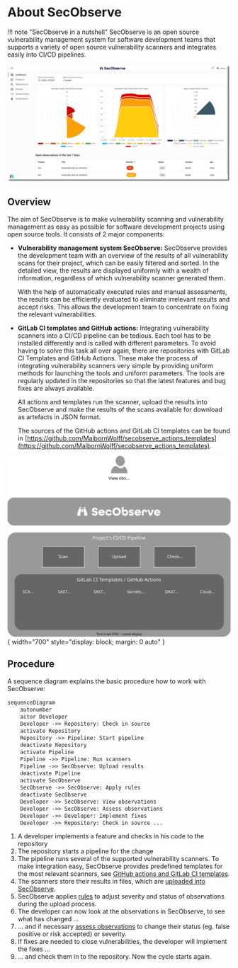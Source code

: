 # About SecObserve

!!! note "SecObserve in a nutshell"
    SecObserve is an open source vulnerability management system for software development teams that supports a variety of open source vulnerability scanners and integrates easily into CI/CD pipelines.

![Dashboard](../assets/images/screenshot_dashboard.png)

## Overview

The aim of SecObserve is to make vulnerability scanning and vulnerability management as easy as possible for software development projects using open source tools. It consists of 2 major components:

* **Vulnerability management system SecObserve:** SecObserve provides the development team with an overview of the results of all vulnerability scans for their project, which can be easily filtered and sorted. In the detailed view, the results are displayed uniformly with a wealth of information, regardless of which vulnerability scanner generated them.

    With the help of automatically executed rules and manual assessments, the results can be efficiently evaluated to eliminate irrelevant results and accept risks. This allows the development team to concentrate on fixing the relevant vulnerabilities.

* **GitLab CI templates and GitHub actions:** Integrating vulnerability scanners into a CI/CD pipeline can be tedious. Each tool has to be installed differently and is called with different parameters. To avoid having to solve this task all over again, there are repositories with GitLab CI Templates and GitHub Actions. These make the process of integrating vulnerability scanners very simple by providing uniform methods for launching the tools and uniform parameters. The tools are regularly updated in the repositories so that the latest features and bug fixes are always available.

    All actions and templates run the scanner, upload the results into SecObserve and make the results of the scans available for download as artefacts in JSON format.

    The sources of the GitHub actions and GitLab CI templates can be found in [https://github.com/MaibornWolff/secobserve_actions_templates](https://github.com/MaibornWolff/secobserve_actions_templates).

![How it works](../assets/images/secobserve_process.svg){ width="700" style="display: block; margin: 0 auto" }

## Procedure

A sequence diagram explains the basic procedure how to work with SecObserve:

``` mermaid
sequenceDiagram
    autonumber
    actor Developer
    Developer ->> Repository: Check in source
    activate Repository
    Repository ->> Pipeline: Start pipeline
    deactivate Repository
    activate Pipeline
    Pipeline ->> Pipeline: Run scanners
    Pipeline ->> SecObserve: Upload results
    deactivate Pipeline
    activate SecObserve
    SecObserve ->> SecObserve: Apply rules
    deactivate SecObserve
    Developer ->> SecObserve: View observations
    Developer ->> SecObserve: Assess observations
    Developer ->> Developer: Implement fixes
    Developer ->> Repository: Check in source ...
```

1. A developer implements a feature and checks in his code to the repository
2. The repository starts a pipeline for the change
3. The pipeline runs several of the supported vulnerability scanners. To make integration easy, SecObserve provides predefined templates for the most relevant scanners, see [GitHub actions and GitLab CI templates](../integrations/github_actions_and_templates.md).
4. The scanners store their results in files, which are [uploaded into SecObserve](../usage/import_observations.md).
5. SecObserve applies [rules](../usage/rule_engine.md) to adjust severity and status of observations during the upload process.
6. The developer can now look at the observations in SecObserve, to see what has changed ...
7. ... and if necessary [assess observations](../usage/assess_observations.md) to change their status (eg. false positive or risk accepted) or severity.
8. If fixes are needed to close vulnerabilities, the developer will implement the fixes ...
9. ... and check them in to the repository. Now the cycle starts again.
